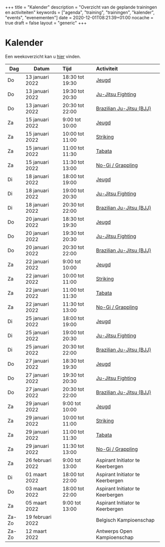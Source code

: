 +++
title = "Kalender"
description = "Overzicht van de geplande trainingen en activiteiten"
keywords = ["agenda", "training", "trainingen", "kalender", "events", "evenementen"]
date = 2020-12-01T08:21:39+01:00
nocache = true
draft = false
layout = "generic"
+++

# Kalender

Een weekoverzicht kan u [hier](/trainingen) vinden.
    
| Dag       |Datum                  |Tijd       | Activiteit                                                     |
| ----------|-----------------------|:----------|:---------------------------------------------------------------|
|Do         | 13 januari 2022       |18:30 tot 19:30|[Jeugd](/jeugd)                                             |
|Do         | 13 januari 2022       |19:30 tot 20:30|[Ju-Jitsu Fighting](/fighting)                              |                        
|Do         | 13 januari 2022       |20:30 tot 22:00|[Brazilian Ju-Jitsu (BJJ)](/bjj)                            |
|Za         | 15 januari 2022       |9:00  tot 10:00|[Jeugd](/jeugd)                                             |                           
|Za         | 15 januari 2022       |10:00 tot 11:00|[Striking](/striking)                                       |             
|Za         | 15 januari 2022       |11:00 tot 11:30|[Tabata](/tabata)                                           |                           
|Za         | 15 januari 2022       |11:30 tot 13:00|[No-Gi / Grappling](/grappling)                             |
|Di         | 18 januari 2022       |18:00 tot 19:00|[Jeugd](/jeugd)                                             |                        
|Di         | 18 januari 2022       |19:00 tot 20:30|[Ju-Jitsu Fighting](/fighting)                              |                        
|Di         | 18 januari 2022       |20:30 tot 22:00|[Brazilian Ju-Jitsu (BJJ)](/bjj)                            |                          
|Do         | 20 januari 2022       |18:30 tot 19:30|[Jeugd](/jeugd)                                             |
|Do         | 20 januari 2022       |19:30 tot 20:30|[Ju-Jitsu Fighting](/fighting)                              |                        
|Do         | 20 januari 2022       |20:30 tot 22:00|[Brazilian Ju-Jitsu (BJJ)](/bjj)                            |
|Za         | 22 januari 2022       |9:00  tot 10:00|[Jeugd](/jeugd)                                             |                           
|Za         | 22 januari 2022       |10:00 tot 11:00|[Striking](/striking)                                       |             
|Za         | 22 januari 2022       |11:00 tot 11:30|[Tabata](/tabata)                                           |                           
|Za         | 22 januari 2022       |11:30 tot 13:00|[No-Gi / Grappling](/grappling)                             |
|Di         | 25 januari 2022       |18:00 tot 19:00|[Jeugd](/jeugd)                                             |                        
|Di         | 25 januari 2022       |19:00 tot 20:30|[Ju-Jitsu Fighting](/fighting)                              |                        
|Di         | 25 januari 2022       |20:30 tot 22:00|[Brazilian Ju-Jitsu (BJJ)](/bjj)                            |                          
|Do         | 27 januari 2022       |18:30 tot 19:30|[Jeugd](/jeugd)                                             |
|Do         | 27 januari 2022       |19:30 tot 20:30|[Ju-Jitsu Fighting](/fighting)                              |                        
|Do         | 27 januari 2022       |20:30 tot 22:00|[Brazilian Ju-Jitsu (BJJ)](/bjj)                            |
|Za         | 29 januari 2022       |9:00  tot 10:00|[Jeugd](/jeugd)                                             |                           
|Za         | 29 januari 2022       |10:00 tot 11:00|[Striking](/striking)                                       |             
|Za         | 29 januari 2022       |11:00 tot 11:30|[Tabata](/tabata)                                           |                           
|Za         | 29 januari 2022       |11:30 tot 13:00|[No-Gi / Grappling](/grappling)                             |
|Za         | 26 februari 2022      |9:00 tot 13:00 | Aspirant Initiator te Keerbergen                           |
|Di         | 01 maart 2022         |18:00 tot 22:00| Aspirant Initiator te Keerbergen                           |
|Do         | 03 maart 2022         |18:00 tot 22:00| Aspirant Initiator te Keerbergen                           |
|Za         | 05 maart 2022         |9:00 tot 13:00 | Aspirant Initiator te Keerbergen                           |
|Za-Zo      | 19 februari 2022      |               | Belgisch Kampioenschap                                     |
|Za-Zo      | 12 maart 2022         |               | Antwerps Open Kampioenschap                                |